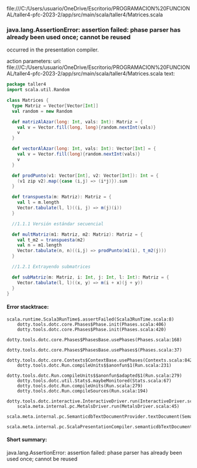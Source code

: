 file:///C:/Users/usuario/OneDrive/Escritorio/PROGRAMACION%20FUNCIONAL/taller4-pfc-2023-2/app/src/main/scala/taller4/Matrices.scala
### java.lang.AssertionError: assertion failed: phase parser has already been used once; cannot be reused

occurred in the presentation compiler.

action parameters:
uri: file:///C:/Users/usuario/OneDrive/Escritorio/PROGRAMACION%20FUNCIONAL/taller4-pfc-2023-2/app/src/main/scala/taller4/Matrices.scala
text:
```scala
package taller4
import scala.util.Random

class Matrices {
  type Matriz = Vector[Vector[Int]]
  val random = new Random

  def matrizAlAzar(long: Int, vals: Int): Matriz = {
    val v = Vector.fill(long, long){random.nextInt(vals)}
    v
  }

  def vectorAlAzar(long: Int, vals: Int): Vector[Int] = {
    val v = Vector.fill(long){random.nextInt(vals)}
    v
  }

  def prodPunto(v1: Vector[Int], v2: Vector[Int]): Int = {
    (v1 zip v2).map({case (i,j) => (i*j)}).sum 
  }

  def transpuesta(m: Matriz): Matriz = {
    val l = m.length 
    Vector.tabulate(l, l)((i, j) => m(j)(i))
  }

  //1.1.1 Versión estándar secuencial 

  def multMatriz(m1: Matriz, m2: Matriz): Matriz = {
    val t_m2 = transpuesta(m2)
    val n = m1.length 
    Vector.tabulate(n, n)((i,j) => prodPunto(m1(i), t_m2(j)))
  }

  //1.2.1 Extrayendo submatrices 

  def subMatriz(m: Matriz, i: Int, j: Int, l: Int): Matriz = {
    Vector.tabulate(l, l)((x, y) => m(i + x)(j + y))
  }
}

```



#### Error stacktrace:

```
scala.runtime.Scala3RunTime$.assertFailed(Scala3RunTime.scala:8)
	dotty.tools.dotc.core.Phases$Phase.init(Phases.scala:406)
	dotty.tools.dotc.core.Phases$Phase.init(Phases.scala:420)
	dotty.tools.dotc.core.Phases$PhasesBase.usePhases(Phases.scala:168)
	dotty.tools.dotc.core.Phases$PhasesBase.usePhases$(Phases.scala:37)
	dotty.tools.dotc.core.Contexts$ContextBase.usePhases(Contexts.scala:842)
	dotty.tools.dotc.Run.compileUnits$$anonfun$1(Run.scala:231)
	dotty.tools.dotc.Run.compileUnits$$anonfun$adapted$1(Run.scala:279)
	dotty.tools.dotc.util.Stats$.maybeMonitored(Stats.scala:67)
	dotty.tools.dotc.Run.compileUnits(Run.scala:279)
	dotty.tools.dotc.Run.compileSources(Run.scala:194)
	dotty.tools.dotc.interactive.InteractiveDriver.run(InteractiveDriver.scala:165)
	scala.meta.internal.pc.MetalsDriver.run(MetalsDriver.scala:45)
	scala.meta.internal.pc.SemanticdbTextDocumentProvider.textDocument(SemanticdbTextDocumentProvider.scala:33)
	scala.meta.internal.pc.ScalaPresentationCompiler.semanticdbTextDocument$$anonfun$1(ScalaPresentationCompiler.scala:178)
```
#### Short summary: 

java.lang.AssertionError: assertion failed: phase parser has already been used once; cannot be reused